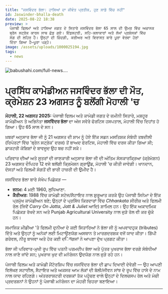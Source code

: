 ```yaml
---
title: "ਜਸਵਿੰਦਰ ਭੱਲਾ: ਹਾਸਿਆਂ ਦਾ ਜੀਵੰਤ ਪ੍ਰਤੀਕ, ਹੁਣ ਸਾਡੇ ਵਿੱਚ ਨਹੀਂ"
id: Jaswinder-bhalla-death
date: 2025-08-22 18:38
preview: >
  ਪੰਜਾਬੀ ਫਿਲਮਾਂ ਅਤੇ ਹਾਸਿਆ ਜਗਤ ਦੇ ਸਿਤਾਰੇ ਜਸਵਿੰਦਰ ਭੱਲਾ 65 ਸਾਲ ਦੀ ਉਮਰ ਵਿੱਚ ਅਚਾਨਕ
  ਬ੍ਰੇਨ ਸਟ੍ਰੋਕ ਕਾਰਨ ਸਾਥ ਛੱਡ ਗਏ। ਇੰਡਸਟਰੀ, ਸਹਿ-ਕਲਾਕਾਰਾਂ ਅਤੇ ਲੱਖਾਂ ਪ੍ਰਸ਼ੰਸਕਾਂ ਵਿੱਚ
  ਸੋਗ ਦੀ ਲਹਿਰ ਹੈ। ਉਨ੍ਹਾਂ ਦੀ ਜ਼ਿੰਦਗੀ, ਕਰੀਅਰ ਅਤੇ ਵਿਰਾਸਤ ਬਾਰੇ ਪੂਰਾ ਵੇਰਵਾ ਹੇਠਾਂ
  ਦਿੱਤਾ ਗਿਆ ਹੈ—ਪੂਰਾ ਪੜ੍ਹੋ।
image: /assets/uploads/1000025194.jpg
tags:
  - news
---
```

![babushahi.com/full-news....](https://images.openai.com/thumbnails/url/t0_kHnicu1mUUVJSUGylr5-al1xUWVCSmqJbkpRnoJdeXJJYkpmsl5yfq5-Zm5ieWmxfaAuUsXL0S7F0Tw70qiwwiLc0Nk_TDS4xL_IyS_E2sCgocHTMLs3Nd69ILDaO8HQOynEr13WLiEoqsyzLCwpPM_U1DjNVKwYAr-koiw)

# ਪ੍ਰਸਿੱਧ ਕਾਮੇਡੀਅਨ ਜਸਵਿੰਦਰ ਭੱਲਾ ਦੀ ਮੌਤ, ਕ੍ਰੇਮੇਸ਼ਨ 23 ਅਗਸਤ ਨੂੰ ਬਲੋਂਗੀ ਮੋਹਾਲੀ 'ਚ

**ਮੋਹਾਲੀ, 22 ਅਗਸਤ 2025:** ਪੰਜਾਬੀ ਫਿਲਮ ਅਤੇ ਕਾਮੇਡੀ ਜਗਤ ਦੇ ਜ਼ਮੀਨੀ ਸਿਤਾਰੇ, ਮਸ਼ਹੂਰ ਕਾਮੇਡੀਅਨ ਤੇ ਅਭਿਨੇਤਾ **ਜਸਵਿੰਦਰ ਭੱਲਾ** ਦਾ ਅੱਜ ਸਵੇਰੇ ਫੋਰਟਿਸ ਹਸਪਤਾਲ, ਮੋਹਾਲੀ ਵਿੱਚ ਦਿਹਾਂਤ ਹੋ ਗਿਆ। ਉਹ 65 ਸਾਲ ਦੇ ਸਨ।

ਖ਼ਬਰਾਂ ਅਨੁਸਾਰ ਭੱਲਾ ਜੀ ਨੂੰ 21 ਅਗਸਤ ਦੀ ਸ਼ਾਮ ਨੂੰ ਹੋਏ ਇੱਕ ਸਡਨ ਮਸਤਿਸ਼ਕ ਸੰਬੰਧੀ ਤਬਦੀਲੀ (ਰਿਪੋਰਟਾਂ ਵਿੱਚ 'ਬ੍ਰੇਨ ਸਟ੍ਰੋਕ' ਦਰਜ) ਤੋਂ ਬਾਅਦ ਫੋਰਟਿਸ, ਮੋਹਾਲੀ ਵਿੱਚ ਦਰਜ ਕੀਤਾ ਗਿਆ ਸੀ; ਡਾਕਟਰੀ ਕੋਸ਼ਿਸ਼ਾਂ ਦੇ ਬਾਵਜੂਦ ਉਹ ਬਚ ਨਹੀਂ ਸਕੇ। 

ਪਰਿਵਾਰ ਦੀਆਂ ਅਤੇ ਸੂਤਰਾਂ ਦੀ ਜਾਣਕਾਰੀ ਅਨੁਸਾਰ ਭੱਲਾ ਜੀ ਦੀ ਅੰਤਿਮ ਸੰਸਕਾਰਕ੍ਰਿਆ (ਕ੍ਰੇਮੇਸ਼ਨ) 23 ਅਗਸਤ ਦੌਪਿਹਰ 12 ਵਜੇ ਬਲੋਂਗੀ ਕ੍ਰਿਮੇਸ਼ਨ ਗ੍ਰਾਊਂਡ, ਮੋਹਾਲੀ 'ਚ ਕੀਤੀ ਜਾਵੇਗੀ। ਖਾਨਦਾਨ, ਦੋਸਤਾਂ ਅਤੇ ਫਿਲਮੀ ਸੰਗਤੋਂ ਦੀ ਭਾਰੀ ਹਾਜ਼ਰੀ ਦੀ ਉਮੀਦ ਹੈ।

ਜਸਵਿੰਦਰ ਭੱਲਾ ਬਾਰੇ ਸੰਖੇਪ ਪਿਛੋਕੜ —

* **ਜਨਮ:** 4 ਮਈ 1960, ਲੁਧਿਆਣਾ. 
* **ਕੈਰੀਅਰ:** 1988 ਵਿੱਚ ਕਾਮੇਡੀ ਸਟੇਜ/ਸੈਟਾਇਰ ਨਾਲ ਸ਼ੁਰੂਆਤ ਕਰਕੇ ਉਹ ਪੰਜਾਬੀ ਸਿਨੇਮਾ ਦੇ ਇੱਕ ਪ੍ਰਮੁੱਖ ਕਾਮੇਡੀਅਨ ਬਣੇ; ਉਨ੍ਹਾਂ ਦੇ ਪ੍ਰਸਿੱਧ ਕਿਰਦਾਰਾਂ ਵਿੱਚ *Chhankata* ਸੀਰੀਜ਼ ਅਤੇ ਫਿਲਮੀ ਰੋਲ (ਜਿਵੇਂ *Carry On Jatta*, *Jatt & Juliet* ਆਦਿ) ਸ਼ਾਮਿਲ ਹਨ। ਉਹ ਇੱਕ ਅਕਾਦਮਿਕ ਪਿਛੋਕੜ ਰੱਖਦੇ ਸਨ ਅਤੇ Punjab Agricultural University ਨਾਲ ਜੁੜੇ ਰੋਲ ਵੀ ਕਰ ਚੁੱਕੇ ਹਨ।

ਸਮਾਜਿਕ ਮੀਡੀਆ 'ਤੇ ਫਿਲਮੀ ਦੁਨੀਆ ਦੇ ਕਈ ਸਿਤਾਰਿਆਂ ਨੇ ਭੱਲਾ ਜੀ ਨੂੰ ਅਪਵਾਦਹੁਕ (tributes) ਦਿੱਤੇ ਅਤੇ ਉਨ੍ਹਾਂ ਨੂੰ ਅਨੇਕਾਂ ਲਈ ਮਿਟਾਉਣਯੋਗ ਅਸਥਾਨ ਤੇ ਮਾਰਗਦਰਸ਼ਕ ਵਜੋਂ ਯਾਦ ਕੀਤਾ। ਗਿੱਪੀ ਗਰੇਵਲ, ਨੀਰੂ ਬਾਜਵਾ ਅਤੇ ਹੋਰ ਕਈ ਦिगਗਜਾਂ ਨੇ ਆਪਣਾ ਦੁੱਖ ਪ੍ਰਗਟ ਕੀਤਾ। 

ਭੱਲਾ ਜੀ ਪਰਿਵਾਰ-ਮੁਖੀ ਰੂਪ ਵਿੱਚ ਪਤਨੀ ਪਰਮਦੀਪ ਭੱਲਾ ਅਤੇ ਪੁੱਤਰ ਪੁਖਰਾਜ ਭੱਲਾ ਵਰਗੇ ਸੰਬੰਧੀਆਂ ਨਾਲ ਜਾਣੇ ਜਾਂਦੇ ਸਨ; ਪੁਖਰਾਜ ਖੁਦ ਵੀ ਮਨੋਰੰਜਨ ਉਦਯੋਗ ਨਾਲ ਜੁੜੇ ਰਹੇ ਹਨ। 

ਪੰਜਾਬੀ ਫਿਲਮ ਅਤੇ ਕਾਮੇਡੀ ਮੈਂਟੋਰਸ਼ਿਪ ਵਿੱਚ ਜਸਵਿੰਦਰ ਭੱਲਾ ਦੀ ਛਾਪ ਦਿਖਾਈ ਦੇਵੇਗੀ — ਉਹ ਆਪਣੀ ਵਿਲੱਖਣ ਸਟਾਈਲ, ਸੈਟਾਇਰ ਅਤੇ ਅਕਸਰ ਆਮ ਲੋਕਾਂ ਦੀ ਬੋਲੀ/ਜੀਵਨ ਸਾਂਝ ਦੇ ਰੂਪ ਵਿੱਚ ਹਾਸੇ ਦੇ ਨਾਮ ਨਾਲ ਯਾਦ ਰਹਿਣਗੇ। ਅੰਤਰਰਾਸ਼ਟਰੀ ਦਰਸ਼ਕਾਂ ਤੱਕ ਪਹੁੰਚਣ ਵਾਲੇ ਉਨ੍ਹਾਂ ਦੇ ਦਿਲਚਸਪ ਰੋਲ ਅਤੇ ਮੰਚੀ ਪ੍ਰਦਰਸ਼ਨਾਂ ਨੇ ਉਹਨਾਂ ਨੂੰ ਪੰਜਾਬੀ ਮਨੋਰੰਜਨ ਦਾ ਮੋਹਰੀ ਚਿਹਰਾ ਬਣਾਇਆ।

- - -